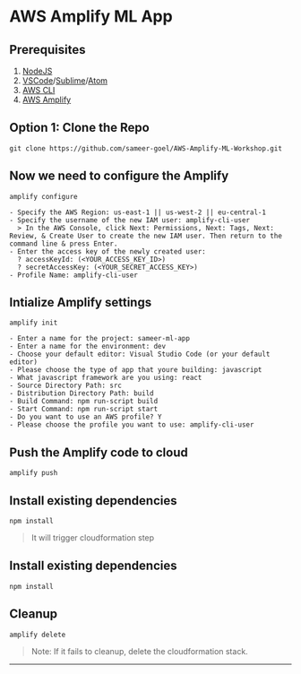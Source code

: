 # AWS Amplify ML App

## Prerequisites

1. [NodeJS](https://nodejs.org/en/)
2. [VSCode](https://code.visualstudio.com/)/[Sublime](https://www.sublimetext.com/)/[Atom](https://flight-manual.atom.io/getting-started/sections/installing-atom/)
3. [AWS CLI](https://docs.aws.amazon.com/cli/latest/userguide/install-cliv2.html)
4. [AWS Amplify](https://docs.amplify.aws/cli/start/install)

## Option 1: Clone the Repo

`git clone https://github.com/sameer-goel/AWS-Amplify-ML-Workshop.git`

## Now we need to configure the Amplify

```
amplify configure

- Specify the AWS Region: us-east-1 || us-west-2 || eu-central-1
- Specify the username of the new IAM user: amplify-cli-user
  > In the AWS Console, click Next: Permissions, Next: Tags, Next: Review, & Create User to create the new IAM user. Then return to the command line & press Enter.
- Enter the access key of the newly created user:
  ? accessKeyId: (<YOUR_ACCESS_KEY_ID>)
  ? secretAccessKey: (<YOUR_SECRET_ACCESS_KEY>)
- Profile Name: amplify-cli-user
```

## Intialize Amplify settings

```
amplify init

- Enter a name for the project: sameer-ml-app
- Enter a name for the environment: dev
- Choose your default editor: Visual Studio Code (or your default editor)
- Please choose the type of app that youre building: javascript
- What javascript framework are you using: react
- Source Directory Path: src
- Distribution Directory Path: build
- Build Command: npm run-script build
- Start Command: npm run-script start
- Do you want to use an AWS profile? Y
- Please choose the profile you want to use: amplify-cli-user
```

## Push the Amplify code to cloud

`amplify push`

## Install existing dependencies

`npm install`

> It will trigger cloudformation step

## Install existing dependencies

`npm install`

## Cleanup

`amplify delete`

> Note: If it fails to cleanup, delete the cloudformation stack.

<hr />
